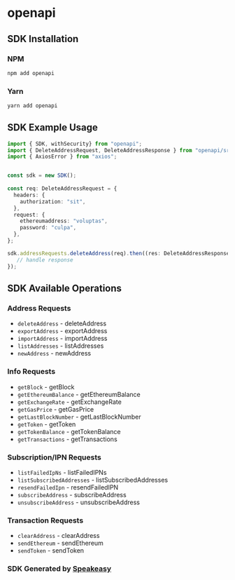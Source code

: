 # openapi

<!-- Start SDK Installation -->
## SDK Installation

### NPM

```bash
npm add openapi
```

### Yarn

```bash
yarn add openapi
```
<!-- End SDK Installation -->

## SDK Example Usage
<!-- Start SDK Example Usage -->
```typescript
import { SDK, withSecurity} from "openapi";
import { DeleteAddressRequest, DeleteAddressResponse } from "openapi/src/sdk/models/operations";
import { AxiosError } from "axios";


const sdk = new SDK();
    
const req: DeleteAddressRequest = {
  headers: {
    authorization: "sit",
  },
  request: {
    ethereumaddress: "voluptas",
    password: "culpa",
  },
};

sdk.addressRequests.deleteAddress(req).then((res: DeleteAddressResponse | AxiosError) => {
   // handle response
});
```
<!-- End SDK Example Usage -->

<!-- Start SDK Available Operations -->
## SDK Available Operations

### Address Requests

* `deleteAddress` - deleteAddress
* `exportAddress` - exportAddress
* `importAddress` - importAddress
* `listAddresses` - listAddresses
* `newAddress` - newAddress

### Info Requests

* `getBlock` - getBlock
* `getEthereumBalance` - getEthereumBalance
* `getExchangeRate` - getExchangeRate
* `getGasPrice` - getGasPrice
* `getLastBlockNumber` - getLastBlockNumber
* `getToken` - getToken
* `getTokenBalance` - getTokenBalance
* `getTransactions` - getTransactions

### Subscription/IPN Requests

* `listFailedIpNs` - listFailedIPNs
* `listSubscribedAddresses` - listSubscribedAddresses
* `resendFailedIpn` - resendFailedIPN
* `subscribeAddress` - subscribeAddress
* `unsubscribeAddress` - unsubscribeAddress

### Transaction Requests

* `clearAddress` - clearAddress
* `sendEthereum` - sendEthereum
* `sendToken` - sendToken

<!-- End SDK Available Operations -->

### SDK Generated by [Speakeasy](https://docs.speakeasyapi.dev/docs/using-speakeasy/client-sdks)
